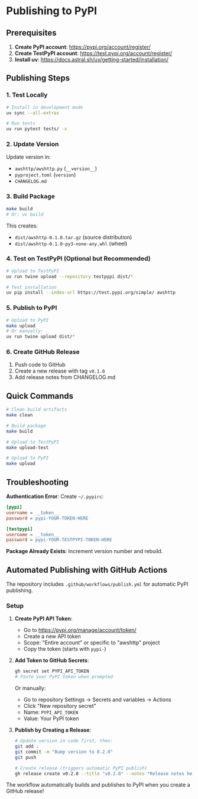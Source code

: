 # Publishing to PyPI

## Prerequisites

1. **Create PyPI account**: https://pypi.org/account/register/
2. **Create TestPyPI account**: https://test.pypi.org/account/register/
3. **Install uv**: https://docs.astral.sh/uv/getting-started/installation/

## Publishing Steps

### 1. Test Locally
```bash
# Install in development mode
uv sync --all-extras

# Run tests
uv run pytest tests/ -v
```

### 2. Update Version
Update version in:
- `awshttp/awshttp.py` (`__version__`)
- `pyproject.toml` (`version`)
- `CHANGELOG.md`

### 3. Build Package
```bash
make build
# Or: uv build
```

This creates:
- `dist/awshttp-0.1.0.tar.gz` (source distribution)
- `dist/awshttp-0.1.0-py3-none-any.whl` (wheel)

### 4. Test on TestPyPI (Optional but Recommended)
```bash
# Upload to TestPyPI
uv run twine upload --repository testpypi dist/*

# Test installation
uv pip install --index-url https://test.pypi.org/simple/ awshttp
```

### 5. Publish to PyPI
```bash
# Upload to PyPI
make upload
# Or manually:
uv run twine upload dist/*
```

### 6. Create GitHub Release
1. Push code to GitHub
2. Create a new release with tag `v0.1.0`
3. Add release notes from CHANGELOG.md

## Quick Commands

```bash
# Clean build artifacts
make clean

# Build package
make build

# Upload to TestPyPI
make upload-test

# Upload to PyPI
make upload
```

## Troubleshooting

**Authentication Error**: Create `~/.pypirc`:
```ini
[pypi]
username = __token__
password = pypi-YOUR-TOKEN-HERE

[testpypi]
username = __token__
password = pypi-YOUR-TESTPYPI-TOKEN-HERE
```

**Package Already Exists**: Increment version number and rebuild.

## Automated Publishing with GitHub Actions

The repository includes `.github/workflows/publish.yml` for automatic PyPI publishing.

### Setup

1. **Create PyPI API Token**:
   - Go to https://pypi.org/manage/account/token/
   - Create a new API token
   - Scope: "Entire account" or specific to "awshttp" project
   - Copy the token (starts with `pypi-`)

2. **Add Token to GitHub Secrets**:
   ```bash
   gh secret set PYPI_API_TOKEN
   # Paste your PyPI token when prompted
   ```
   
   Or manually:
   - Go to repository Settings → Secrets and variables → Actions
   - Click "New repository secret"
   - Name: `PYPI_API_TOKEN`
   - Value: Your PyPI token

3. **Publish by Creating a Release**:
   ```bash
   # Update version in code first, then:
   git add .
   git commit -m "Bump version to 0.2.0"
   git push
   
   # Create release (triggers automatic PyPI publish)
   gh release create v0.2.0 --title "v0.2.0" --notes "Release notes here"
   ```

The workflow automatically builds and publishes to PyPI when you create a GitHub release!
